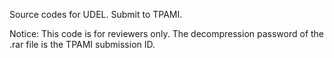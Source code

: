 Source codes for UDEL. Submit to TPAMI.

Notice: This code is for reviewers only. The decompression password of the .rar file is the TPAMI submission ID.
